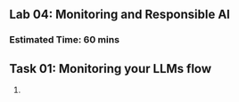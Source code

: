 ## Lab 04: Monitoring and Responsible AI 
### Estimated Time: 60 mins

## Task 01: Monitoring your LLMs flow

1. 
